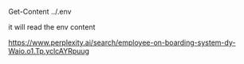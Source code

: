 Get-Content ../.env

it will read the env content


https://www.perplexity.ai/search/employee-on-boarding-system-dy-Waio.o1.Tp.yclcAYRpuug